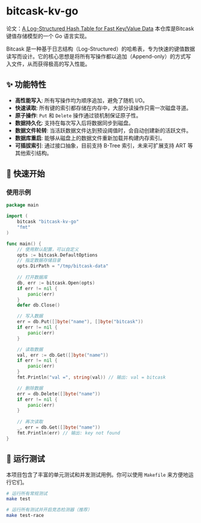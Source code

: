 # bitcask-kv-go

论文：[A Log-Structured Hash Table for Fast Key/Value Data](https://riak.com/assets/bitcask-intro.pdf)
本仓库是Bitcask键值存储模型的一个 Go 语言实现。

Bitcask 是一种基于日志结构（Log-Structured）的哈希表，专为快速的键值数据读写而设计。它的核心思想是将所有写操作都以追加（Append-only）的方式写入文件，从而获得极高的写入性能。

## ✨ 功能特性

-   **高性能写入**: 所有写操作均为顺序追加，避免了随机 I/O。
-   **快速读取**: 所有键的索引都存储在内存中，大部分读操作只需一次磁盘寻道。
-   **原子操作**: `Put` 和 `Delete` 操作通过锁机制保证原子性。
-   **数据持久化**: 支持在每次写入后将数据同步到磁盘。
-   **数据文件轮转**: 当活跃数据文件达到预设阈值时，会自动创建新的活跃文件。
-   **数据库重启**: 能够从磁盘上的数据文件重新加载并构建内存索引。
-   **可插拔索引**: 通过接口抽象，目前支持 B-Tree 索引，未来可扩展支持 ART 等其他索引结构。

## 🚀 快速开始

### 使用示例

```go
package main

import (
	bitcask "bitcask-kv-go"
	"fmt"
)

func main() {
	// 使用默认配置，可以自定义
	opts := bitcask.DefaultOptions
	// 指定数据存储目录
	opts.DirPath = "/tmp/bitcask-data"
	
	// 打开数据库
	db, err := bitcask.Open(opts)
	if err != nil {
		panic(err)
	}
	defer db.Close()

	// 写入数据
	err = db.Put([]byte("name"), []byte("bitcask"))
	if err != nil {
		panic(err)
	}

	// 读取数据
	val, err := db.Get([]byte("name"))
	if err != nil {
		panic(err)
	}
	fmt.Println("val =", string(val)) // 输出: val = bitcask

	// 删除数据
	err = db.Delete([]byte("name"))
	if err != nil {
		panic(err)
	}
    
    // 再次读取
    _, err = db.Get([]byte("name"))
    fmt.Println(err) // 输出: key not found
}
```

## 🧪 运行测试

本项目包含了丰富的单元测试和并发测试用例。你可以使用 `Makefile` 来方便地运行它们。

```sh
# 运行所有常规测试
make test

# 运行所有测试并开启竞态检测器（推荐）
make test-race
```